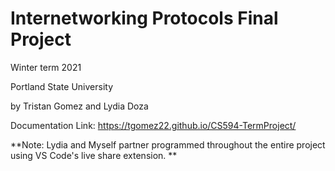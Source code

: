 # Internetworking Protocols Final Project
Winter term 2021

Portland State University

by Tristan Gomez and Lydia Doza

Documentation Link: https://tgomez22.github.io/CS594-TermProject/

**Note: Lydia and Myself partner programmed throughout the entire project using VS Code's live share extension. **

